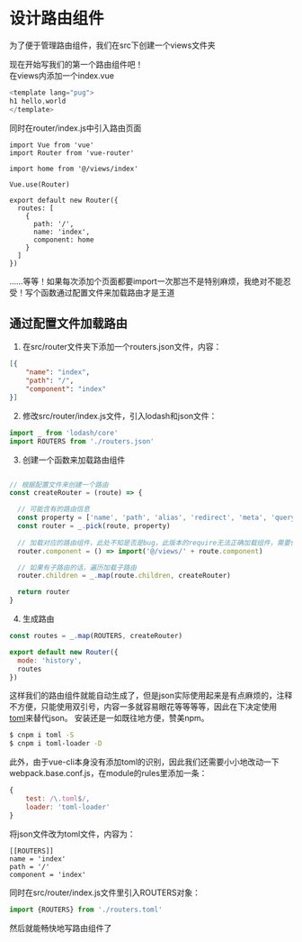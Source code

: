 # 设计路由组件


为了便于管理路由组件，我们在src下创建一个views文件夹

现在开始写我们的第一个路由组件吧！  
在views内添加一个index.vue
``` javascript
<template lang="pug">
h1 hello,world
</template>
```

同时在router/index.js中引入路由页面
```
import Vue from 'vue'
import Router from 'vue-router'

import home from '@/views/index'

Vue.use(Router)

export default new Router({
  routes: [
    {
      path: '/',
      name: 'index',
      component: home
    }
  ]
})
```
……等等！如果每次添加个页面都要import一次那岂不是特别麻烦，我绝对不能忍受！写个函数通过配置文件来加载路由才是王道

## 通过配置文件加载路由

1. 在src/router文件夹下添加一个routers.json文件，内容：
``` json
[{
    "name": "index",
    "path": "/",
    "component": "index"
}]
```
2. 修改src/router/index.js文件，引入lodash和json文件：  
``` javascript
import _ from 'lodash/core'
import ROUTERS from './routers.json'
```
3. 创建一个函数来加载路由组件
``` javascript

// 根据配置文件来创建一个路由
const createRouter = (route) => {

  // 可能含有的路由信息
  const property = ['name', 'path', 'alias', 'redirect', 'meta', 'query']
  const router = _.pick(route, property)
  
  // 加载对应的路由组件，此处不知是否是bug，此版本的require无法正确加载组件，需要使用import
  router.component = () => import('@/views/' + route.component)

  // 如果有子路由的话，遍历加载子路由
  router.children = _.map(route.children, createRouter)

  return router
}
```
4. 生成路由
``` javascript
const routes = _.map(ROUTERS, createRouter)

export default new Router({
  mode: 'history',
  routes
})
```

这样我们的路由组件就能自动生成了，但是json实际使用起来是有点麻烦的，注释不方便，只能使用双引号，内容一多就容易眼花等等等等，因此在下决定使用[toml](https://github.com/BurntSushi/toml/)来替代json。
安装还是一如既往地方便，赞美npm。
``` bash
$ cnpm i toml -S
$ cnpm i toml-loader -D
```
此外，由于vue-cli本身没有添加toml的识别，因此我们还需要小小地改动一下webpack.base.conf.js，在module的rules里添加一条：
``` javascript
{
    test: /\.toml$/,
    loader: 'toml-loader'
}
```
将json文件改为toml文件，内容为：
```
[[ROUTERS]]
name = 'index'
path = '/'
component = 'index'
```
同时在src/router/index.js文件里引入ROUTERS对象：
```javascript
import {ROUTERS} from './routers.toml'
```

然后就能畅快地写路由组件了
